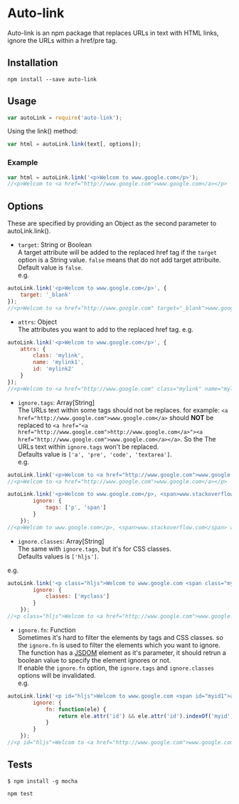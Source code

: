# Auto-link
Auto-link is an npm package that replaces URLs in text with HTML links, ignore the URLs within a href/pre tag.


## Installation
```
npm install --save auto-link
```

## Usage

```javascript
var autoLink = require('auto-link');
```

Using the link() method:

```js
var html = autoLink.link(text[, options]);
```

### Example

```js
var html = autoLink.link('<p>Welcom to www.google.com</p>');
//<p>Welcom to <a href="http://www.google.com">www.google.com</a></p>
```

## Options

These are specified by providing an Object as the second parameter to autoLink.link(). 

- `target`: String or Boolean  
A target attribute will be added to the replaced href tag if the `target` option is a String value. `false` means that do not add target attribuite.   
Default value is `false`.   
e.g.
```js
autoLink.link('<p>Welcom to www.google.com</p>', {
    target: '_blank'
});
//<p>Welcom to <a href="http://www.google.com" target="_blank">www.google.com</a></p>
``` 

- `attrs`: Object  
The attributes you want to add to the replaced href tag. e.g.
```js
autoLink.link('<p>Welcom to www.google.com</p>', {
    attrs: {
        class: 'mylink',
        name: 'mylink1',
        id: 'mylink2'
    }
});
//<p>Welcom to <a href="http://www.google.com" class="mylink" name="mylink1" id="mylink2">www.google.com</a></p>
``` 

- `ignore.tags`: Array[String]  
The URLs text within some tags should not be replaces. for example: `<a href="http://www.google.com">www.google.com</a>` should **NOT** be replaced to  `<a href="<a href="http://www.google.com">http://www.google.com</a>"><a href="http://www.google.com">www.google.com</a></a>`. So the The URLs text within `ignore.tags` won't be replaced.   
Defaults value is `['a', 'pre', 'code', 'textarea']`.   
e.g.
```js
autoLink.link('<p>Welcom to <a href="http://www.google.com">www.google.com</a></p>');
//<p>Welcom to <a href="http://www.google.com">www.google.com</a></p>

autoLink.link('<p>Welcom to www.google.com</p>, <span>www.stackoverflow.com</span> and <pre>www.github.com</pre>', {
        ignore: {
            tags: ['p', 'span']
        }
    });
//<p>Welcom to www.google.com</p>, <span>www.stackoverflow.com</span> and <pre><a href="http://www.github.com">www.github.com</a></pre>
``` 

- `ignore.classes`: Array[String]  
The same with `ignore.tags`, but it's for CSS classes.   
Defaults values is `['hljs']`.

e.g.
```js
autoLink.link('<p class="hljs">Welcom to www.google.com <span class="myclass">and www.github.com</span></p>', {
        ignore: {
            classes: ['myclass']
        }
    });
//<p class="hljs">Welcom to <a href="http://www.google.com">www.google.com</a> <span class="myclass">and www.github.com</span></p>
``` 

- `ignore.fn`: Function  
Sometimes it's hard to filter the elements by tags and CSS classes. so the `ignore.fn` is used to filter the elements which you want to ignore. The function has a [JSDOM](https://github.com/cheeriojs/cheerio#api) element as it's parameter, it should retrun a boolean value to specify the element ignores or not.   
If enable the `ignore.fn` option, the `ignore.tags` and `ignore.classes` options will be invalidated.  
e.g.
```js
autoLink.link('<p id="hljs">Welcom to www.google.com <span id="myid1">and www.github.com</span></p>', {
        ignore: {
            fn: function(ele) {
                return ele.attr('id') && ele.attr('id').indexOf('myid') > -1;
            }
        }
    });
//<p id="hljs">Welcom to <a href="http://www.google.com">www.google.com</a> <span id="myid1">and www.github.com</span></p>
``` 


## Tests

```
$ npm install -g mocha
```

```
npm test
```